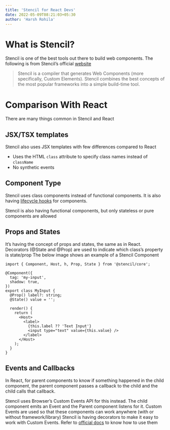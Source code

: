 ```yaml
---
title: 'Stencil for React Devs'
date: 2022-05-09T08:21:03+05:30
author: 'Harsh Rohila'
---
```


# What is Stencil?

Stencil is one of the best tools out there to build web components.
The following is from Stencil’s official [website](https://stenciljs.com/docs/introduction)

> Stencil is a compiler that generates Web Components (more specifically, Custom Elements). Stencil combines the best concepts of the most popular frameworks into a simple build-time tool.

# Comparison With React

There are many things common in Stencil and React

## JSX/TSX templates

Stencil also uses JSX templates with few differences compared to React

- Uses the HTML `class` attribute to specify class names instead of `className`
- No synthetic events

## Component Type

Stencil uses class components instead of functional components. It is also having [lifecycle hooks](https://stenciljs.com/docs/component-lifecycle) for components.

Stencil is also having functional components, but only stateless or pure components are allowed

## Props and States

It’s having the concept of props and states, the same as in React. Decorators (@State and @Prop) are used to indicate which class’s property is state/prop
The below image shows an example of a Stencil Component

```tsx
import { Component, Host, h, Prop, State } from '@stencil/core';

@Component({
  tag: 'my-input',
  shadow: true,
})
export class MyInput {
  @Prop() label?: string;
  @State() value = '';

  render() {
    return (
      <Host>
        <label>
          {this.label ?? 'Text Input'}
          <input type="text" value={this.value} />
        </label>
      </Host>
    );
  }
}
```

## Events and Callbacks

In React, for parent components to know if something happened in the child component, the parent component passes a callback to the child and the child calls that callback.

Stencil uses Browser’s Custom Events API for this instead. The child component emits an Event and the Parent component listens for it. Custom Events are used so that these components can work anywhere (with or without framework/library)
Stencil is having decorators to make it easy to work with Custom Events. Refer to [official docs](https://stenciljs.com/docs/events) to know how to use them
